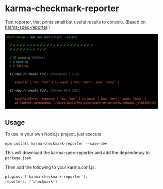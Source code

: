 # karma-checkmark-reporter

Test reporter, that prints small but useful results to console. 
(Based on [karma-spec-reporter](https://github.com/mlex/karma-spec-reporter).)

![](screenshot.png)

## Usage

To use in your own Node.js project, just execute
```
npm install karma-checkmark-reporter --save-dev
```
This will download the karma-spec-reporter and add the dependency to `package.json`.

Then add the following to your karma.conf.js:

```
plugins: ['karma-checkmark-reporter'],
reporters: ['checkmark']
```